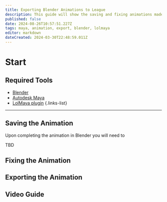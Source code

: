 ```yaml
---
title: Exporting Blender Animations to League
description: This guide will show the saving and fixing animations made in blender 
published: false
date: 2024-08-26T10:57:51.227Z
tags: maya, animation, export, blender, lolmaya
editor: markdown
dateCreated: 2024-03-30T22:48:59.011Z
---
```


# Start
## Required Tools
- [Blender](https://wiki.runeforge.io/core-guides/tools/blender)
- [Autodesk Maya](https://wiki.runeforge.io/core-guides/tools/maya)
- [LolMaya plugin](https://wiki.runeforge.io/core-guides/tools/maya)
{.links-list}
---

## Saving the Animation
Upon completing the animation in Blender you will need to 

TBD
## Fixing the Animation


## Exporting the Animation





## Video Guide
